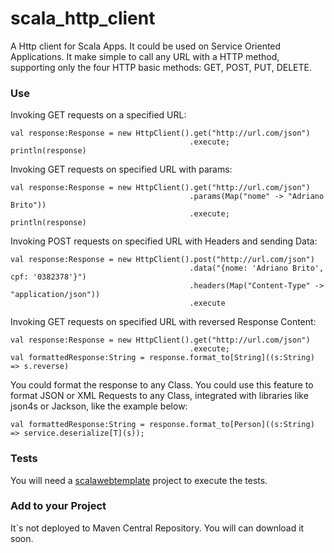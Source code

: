 scala_http_client
=================

A Http client for Scala Apps. It could be used on Service Oriented Applications. It make simple to call any URL with a HTTP method, supporting only the four HTTP basic methods: GET, POST, PUT, DELETE. 

### Use

Invoking GET requests on a specified URL:

    val response:Response = new HttpClient().get("http://url.com/json")
                                            .execute;
    println(response)

Invoking GET requests on specified URL with params:

    val response:Response = new HttpClient().get("http://url.com/json")
                                            .params(Map("nome" -> "Adriano Brito"))
                                            .execute;
    println(response)

Invoking POST requests on specified URL with Headers and sending Data:

    val response:Response = new HttpClient().post("http://url.com/json")
                                            .data("{nome: 'Adriano Brito', cpf: '0382378'}")
                                            .headers(Map("Content-Type" -> "application/json"))
                                            .execute

Invoking GET requests on specified URL with reversed Response Content:

    val response:Response = new HttpClient().get("http://url.com/json")
                                            .execute;
    val formattedResponse:String = response.format_to[String]((s:String) => s.reverse)

You could format the response to any Class. You could use this feature to format JSON or XML Requests to any Class, integrated with libraries like json4s or Jackson, like the example below:

    val formattedResponse:String = response.format_to[Person]((s:String) => service.deserialize[T](s));

### Tests

You will need a [scalawebtemplate](https://github.com/adrianobrito/scalawebtemplate) project to execute the tests. 

### Add to your Project

It`s not deployed to Maven Central Repository. You will can download it soon.
